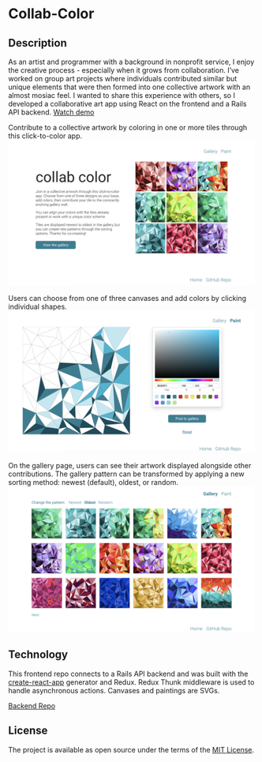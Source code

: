 # Collab-Color

## Description
As an artist and programmer with a background in nonprofit service, I enjoy the creative process - especially when it grows from collaboration. I’ve worked on group art projects where individuals contributed similar but unique elements that were then formed into one collective artwork with an almost mosiac feel. I wanted to share this experience with others, so I developed a collaborative art app using React on the frontend and a Rails API backend. [Watch demo](https://www.youtube.com/watch?v=1vj96n49h8c)

Contribute to a collective artwork by coloring in one or more tiles through this click-to-color app. 
<br><img src="public/readme-images/home.png" alt="Home page view with description of app beside 3x3 grid of squares composed of colorful triangles" width="500">

Users can choose from one of three canvases and add colors by clicking individual shapes.
<br><img src="public/readme-images/paint.png" alt="Painting page view with partly-colored canvas beside a color picker and buttons to post to gallery or reset page" width="500">

On the gallery page, users can see their artwork displayed alongside other contributions. The gallery pattern can be transformed by applying a new sorting method: newest (default), oldest, or random.
<br><img src="public/readme-images/gallery.png" alt="Gallery page view with 3x6 grid of finsihed paintings below three sort options" width="500">

## Technology
This frontend repo connects to a Rails API backend and was built with the [create-react-app](https://github.com/facebook/create-react-app) generator and Redux. Redux Thunk middleware is used to handle asynchronous actions. Canvases and paintings are SVGs. 

[Backend Repo](https://github.com/staceymck/collab-color-backend)

## License
The project is available as open source under the terms of the [MIT License](https://opensource.org/licenses/MIT).